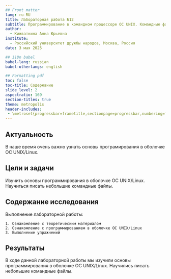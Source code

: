 ```yaml
---
## Front matter
lang: ru-RU
title: Лабораторная работа №12
subtitle: Программирование в командном процессоре ОС UNIX. Командные файлы
author:
  - Кижваткина Анна Юрьевна
institute:
  - Российский университет дружбы народов, Москва, Россия
date: 3 мая 2025

## i18n babel
babel-lang: russian
babel-otherlangs: english

## Formatting pdf
toc: false
toc-title: Содержание
slide_level: 2
aspectratio: 169
section-titles: true
theme: metropolis
header-includes:
 - \metroset{progressbar=frametitle,sectionpage=progressbar,numbering=fraction}
---
```


## Актуальность

В наше время очень важно узнать основы програмирования в оболочке ОС UNIX/Linux.

## Цели и задачи

Изучить основы программирования в оболочке ОС UNIX/Linux. Научиться писать небольшие командные файлы.

## Содержание исследования

Выполнение лабораторной работы:

	1. Ознакомление с теоретическим материалом
	2. Ознакомление с программированием в оболочке ОС UNIX/Linux
	3. Выполнение упражнений

## Результаты

В ходе данной лабораторной работы мы изучили основы программирования в оболочке ОС UNIX/Linux. Научились писать небольшие командные файлы.

